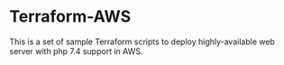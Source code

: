 # Terraform-AWS
This is a set of sample Terraform scripts to deploy highly-available web server with php 7.4 support in AWS.
